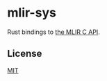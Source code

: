 # mlir-sys

Rust bindings to [the MLIR C API](https://mlir.llvm.org/docs/CAPI/).

## License

[MIT](LICENSE)
